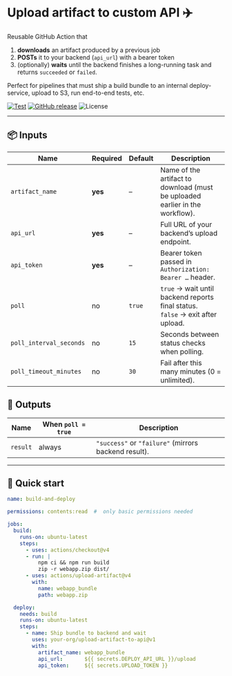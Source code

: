 # Upload artifact to custom API ✈️

Reusable GitHub Action that

1. **downloads** an artifact produced by a previous job
2. **POSTs** it to your backend (`api_url`) with a bearer token
3. (optionally) **waits** until the backend finishes a long-running task and returns `succeeded` or `failed`.

Perfect for pipelines that must ship a build bundle to an internal deploy-service, upload to S3, run end-to-end tests, etc.

[![Test](https://github.com/your-org/upload-artifact-to-api/actions/workflows/test.yml/badge.svg)](https://github.com/your-org/upload-artifact-to-api/actions/workflows/test.yml)
[![GitHub release](https://img.shields.io/github/v/tag/your-org/upload-artifact-to-api?label=version)](https://github.com/your-org/upload-artifact-to-api/releases)
![License](https://img.shields.io/github/license/your-org/upload-artifact-to-api)

---

## 📦 Inputs

| Name | Required | Default | Description |
|------|----------|---------|-------------|
| `artifact_name` | **yes** | – | Name of the artifact to download (must be uploaded earlier in the workflow). |
| `api_url` | **yes** | – | Full URL of your backend’s upload endpoint. |
| `api_token` | **yes** | – | Bearer token passed in `Authorization: Bearer …` header. |
| `poll` | no | `true` | `true` → wait until backend reports final status.<br>`false` → exit after upload. |
| `poll_interval_seconds` | no | `15` | Seconds between status checks when polling. |
| `poll_timeout_minutes` | no | `30` | Fail after this many minutes (0 = unlimited). |

## 🔄 Outputs

| Name | When `poll = true` | Description |
|------|--------------------|-------------|
| `result` | always | `"success"` or `"failure"` (mirrors backend result). |

---

## 🚀 Quick start

```yaml
name: build-and-deploy

permissions: contents:read  #  only basic permissions needed

jobs:
  build:
    runs-on: ubuntu-latest
    steps:
      - uses: actions/checkout@v4
      - run: |
          npm ci && npm run build
          zip -r webapp.zip dist/
      - uses: actions/upload-artifact@v4
        with:
          name: webapp_bundle
          path: webapp.zip

  deploy:
    needs: build
    runs-on: ubuntu-latest
    steps:
      - name: Ship bundle to backend and wait
        uses: your-org/upload-artifact-to-api@v1
        with:
          artifact_name: webapp_bundle
          api_url:       ${{ secrets.DEPLOY_API_URL }}/upload
          api_token:     ${{ secrets.UPLOAD_TOKEN }}
